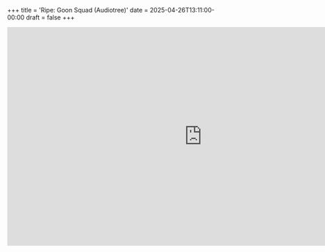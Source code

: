 +++
title = 'Ripe: Goon Squad (Audiotree)'
date = 2025-04-26T13:11:00-00:00
draft = false
+++

<iframe width="896" height="504" src="https://www.youtube.com/embed/FnCics_ROz8?si=RnDBxjwzFskNH_LB" title="YouTube video player" frameborder="0" allow="accelerometer; autoplay; clipboard-write; encrypted-media; gyroscope; picture-in-picture; web-share" referrerpolicy="strict-origin-when-cross-origin" allowfullscreen></iframe>
